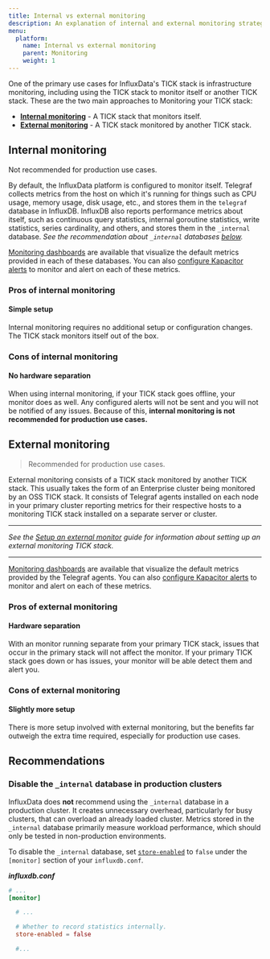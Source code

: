 ```yaml
---
title: Internal vs external monitoring
description: An explanation of internal and external monitoring strategies for your Enterprise or OSS TICK stack with the pros and cons of each.
menu:
  platform:
    name: Internal vs external monitoring
    parent: Monitoring
    weight: 1
---
```


One of the primary use cases for InfluxData's TICK stack is infrastructure monitoring,
including using the TICK stack to monitor itself or another TICK stack.
These are the two main approaches to Monitoring your TICK stack:

- **[Internal monitoring](#internal-monitoring)** - A TICK stack that monitors itself.
- **[External monitoring](#external-monitoring)** - A TICK stack monitored by another TICK stack.

## Internal monitoring

<dt>Not recommended for production use cases.</dt>

By default, the InfluxData platform is configured to monitor itself.
Telegraf collects metrics from the host on which it's running for things such as
CPU usage, memory usage, disk usage, etc., and stores them in the `telegraf` database in InfluxDB.
InfluxDB also reports performance metrics about itself, such as continuous query statistics,
internal goroutine statistics, write statistics, series cardinality, and others,
and stores them in the `_internal` database.
_See the recommendation about `_internal` databases [below](#disable-the-internal-database-in-production-clusters)._

[Monitoring dashboards](/platform/monitoring/monitoring-dashboards) are available
that visualize the default metrics provided in each of these databases.
You can also [configure Kapacitor alerts](/kapacitor/latest/working/alerts/)
to monitor and alert on each of these metrics.

### Pros of internal monitoring

#### Simple setup
Internal monitoring requires no additional setup or configuration changes.
The TICK stack monitors itself out of the box.

### Cons of internal monitoring

#### No hardware separation
When using internal monitoring, if your TICK stack goes offline, your monitor does as well.
Any configured alerts will not be sent and you will not be notified of any issues.
Because of this, **internal monitoring is not recommended for production use cases.**

## External monitoring

> Recommended for production use cases.

External monitoring consists of a TICK stack monitored by another TICK stack.
This usually takes the form of an Enterprise cluster being monitored by an OSS TICK stack.
It consists of Telegraf agents installed on each node in your primary cluster
reporting metrics for their respective hosts to a monitoring TICK stack installed
on a separate server or cluster.

---

_See the [Setup an external monitor](/platform/monitoring/external-monitor-setup)
guide for information about setting up an external monitoring TICK stack._

---

[Monitoring dashboards](/platform/monitoring/monitoring-dashboards) are available
that visualize the default metrics provided by the Telegraf agents.
You can also [configure Kapacitor alerts](/kapacitor/latest/working/alerts/)
to monitor and alert on each of these metrics.

### Pros of external monitoring

#### Hardware separation
With an monitor running separate from your primary TICK stack, issues that occur in the primary stack will not affect the monitor.
If your primary TICK stack goes down or has issues, your monitor will be able detect them and alert you.

### Cons of external monitoring

#### Slightly more setup
There is more setup involved with external monitoring, but the benefits far
outweigh the extra time required, especially for production use cases.

## Recommendations

### Disable the `_internal` database in production clusters
InfluxData does **not** recommend using the `_internal` database in a production cluster.
It creates unnecessary overhead, particularly for busy clusters, that can overload an already loaded cluster.
Metrics stored in the `_internal` database primarily measure workload performance,
which should only be tested in non-production environments.

To disable the `_internal` database, set [`store-enabled`](/influxdb/latest/administration/config/#monitoring-settings-monitor)
to `false` under the `[monitor]` section of your `influxdb.conf`.

_**influxdb.conf**_
```toml
# ...
[monitor]

  # ...

  # Whether to record statistics internally.
  store-enabled = false

  #...
```
